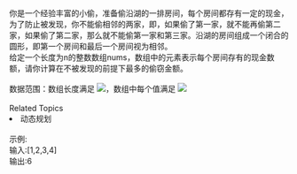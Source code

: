 <div>  你是一个经验丰富的小偷，准备偷沿湖的一排房间，每个房间都存有一定的现金，为了防止被发现，你不能偷相邻的两家，即，如果偷了第一家，就不能再偷第二家，如果偷了第二家，那么就不能偷第一家和第三家。沿湖的房间组成一个闭合的圆形，即第一个房间和最后一个房间视为相邻。 </div> <div>  给定一个长度为n的整数数组nums，数组中的元素表示每个房间存有的现金数额，请你计算在不被发现的前提下最多的偷窃金额。 </div> <div>  <br> </div> <div>  数据范围：数组长度满足 <img src="https://www.nowcoder.com/equation?tex=1%20%5Cle%20n%20%5Cle%202%5Ctimes10%5E5%20%5C">，数组中每个值满足 <img src="https://www.nowcoder.com/equation?tex=1%20%5Cle%20nums%5Bi%5D%20%5Cle%205000%20%5C"><br> </div><div><br></div><div><div>Related Topics</div><div><li>动态规划</li></div></div><br>示例:<br>输入:[1,2,3,4]<br>输出:6
<br>